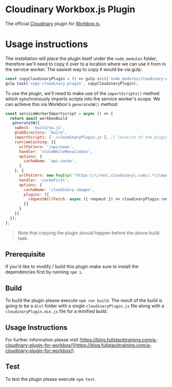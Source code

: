 # Cloudinary Workbox.js Plugin

The official [Cloudinary](http://cloudinary.com) plugin for [Workbox.js](https://developers.google.com/web/tools/workbox/).

# Usage instructions
The installation will place the plugin itself under the `node_modules` folder, therefore we'll need to copy it over to a location where we can use it from in the service worker. The easiest way to copy it would be via gulp:

```javascript
const copyCloudinaryPlugin = () => gulp.src(['node_modules/cloudinary-workbox-plugin/dist/cloudinaryPlugin.js']).pipe(gulp.dest('build'));
gulp.task('copy-cloudinary-plugin', copyCloudinaryPlugin);
```

To use the plugin, we'll need to make use of the `importScripts()` method which synchronously imports scripts into the service worker's scope. We can achieve this via Workbox's `generateSW()` method:

```javascript
const serviceWorkerImportscript = async () => {
  return await workboxBuild
  .generateSW({
    swDest: 'build/sw.js',
    globDirectory: 'build',
    importScripts: ['./cloudinaryPlugin.js'], // location of the plugin
    runtimeCaching: [{
      urlPattern: '/api/news',
      handler: 'staleWhileRevalidate',
      options: {
        cacheName: 'api-cache',
      }
    }, {
      urlPattern: new RegExp('^https:\/\/res\.cloudinary\.com\/.*\/image\/upload\/'),
      handler: 'cacheFirst',
      options: {
        cacheName: 'cloudinary-images',
        plugins: [{
          requestWillFetch: async ({ request }) => cloudinaryPlugin.requestWillFetch(request)
        }]
      }
    }]
  });
};
```

> Note that copying the plugin should happen before the above build task.

## Prerequisite
If you'd like to modify / build this plugin make sure to install the dependencies first by running `npm i`.

## Build
To build the plugin please execute `npm run build`. The result of the build is going to be a `dist` folder with a single `cloudinaryPlugin.js` file along with a `cloudinaryPlugin.min.js` file for a minified build.

## Usage Instructions
For further information please visit [https://blog.fullstacktraining.com/a-cloudinary-plugin-for-workbox/](https://blog.fullstacktraining.com/a-cloudinary-plugin-for-workbox/)

## Test
To test the plugin please execute `npm test`.
